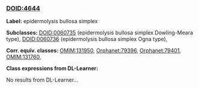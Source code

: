 
### [DOID:4644](http://purl.obolibrary.org/obo/DOID_4644)
**Label:** epidermolysis bullosa simplex

**Subclasses:** [DOID:0060735](http://purl.obolibrary.org/obo/DOID_0060735) (epidermolysis bullosa simplex Dowling-Meara type), [DOID:0060736](http://purl.obolibrary.org/obo/DOID_0060736) (epidermolysis bullosa simplex Ogna type), 

**Corr. equiv. classes:** [OMIM:131950](http://purl.obolibrary.org/obo/OMIM_131950), [Orphanet:79396](http://www.orpha.net/ORDO/Orphanet_79396), [Orphanet:79401](http://www.orpha.net/ORDO/Orphanet_79401), [OMIM:131760](http://purl.obolibrary.org/obo/OMIM_131760), 

**Class expressions from DL-Learner:**

No results from DL-Learner...



